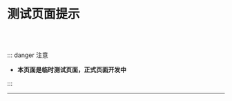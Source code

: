 # 测试页面提示

<br/>

<br/>

::: danger <Badge type='warning'>注意</Badge>

- **本页面是临时测试页面，正式页面开发中**

:::

---